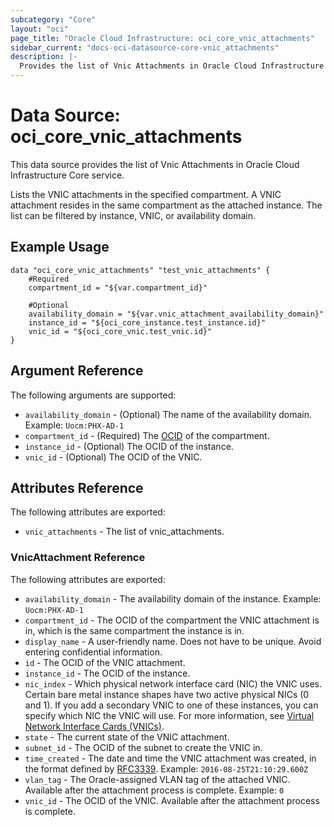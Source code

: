 ```yaml
---
subcategory: "Core"
layout: "oci"
page_title: "Oracle Cloud Infrastructure: oci_core_vnic_attachments"
sidebar_current: "docs-oci-datasource-core-vnic_attachments"
description: |-
  Provides the list of Vnic Attachments in Oracle Cloud Infrastructure Core service
---
```


# Data Source: oci_core_vnic_attachments
This data source provides the list of Vnic Attachments in Oracle Cloud Infrastructure Core service.

Lists the VNIC attachments in the specified compartment. A VNIC attachment
resides in the same compartment as the attached instance. The list can be
filtered by instance, VNIC, or availability domain.


## Example Usage

```hcl
data "oci_core_vnic_attachments" "test_vnic_attachments" {
	#Required
	compartment_id = "${var.compartment_id}"

	#Optional
	availability_domain = "${var.vnic_attachment_availability_domain}"
	instance_id = "${oci_core_instance.test_instance.id}"
	vnic_id = "${oci_core_vnic.test_vnic.id}"
}
```

## Argument Reference

The following arguments are supported:

* `availability_domain` - (Optional) The name of the availability domain.  Example: `Uocm:PHX-AD-1` 
* `compartment_id` - (Required) The [OCID](https://docs.cloud.oracle.com/iaas/Content/General/Concepts/identifiers.htm) of the compartment.
* `instance_id` - (Optional) The OCID of the instance.
* `vnic_id` - (Optional) The OCID of the VNIC.


## Attributes Reference

The following attributes are exported:

* `vnic_attachments` - The list of vnic_attachments.

### VnicAttachment Reference

The following attributes are exported:

* `availability_domain` - The availability domain of the instance.  Example: `Uocm:PHX-AD-1` 
* `compartment_id` - The OCID of the compartment the VNIC attachment is in, which is the same compartment the instance is in. 
* `display_name` - A user-friendly name. Does not have to be unique. Avoid entering confidential information. 
* `id` - The OCID of the VNIC attachment.
* `instance_id` - The OCID of the instance.
* `nic_index` - Which physical network interface card (NIC) the VNIC uses. Certain bare metal instance shapes have two active physical NICs (0 and 1). If you add a secondary VNIC to one of these instances, you can specify which NIC the VNIC will use. For more information, see [Virtual Network Interface Cards (VNICs)](https://docs.cloud.oracle.com/iaas/Content/Network/Tasks/managingVNICs.htm). 
* `state` - The current state of the VNIC attachment.
* `subnet_id` - The OCID of the subnet to create the VNIC in.
* `time_created` - The date and time the VNIC attachment was created, in the format defined by [RFC3339](https://tools.ietf.org/html/rfc3339).  Example: `2016-08-25T21:10:29.600Z` 
* `vlan_tag` - The Oracle-assigned VLAN tag of the attached VNIC. Available after the attachment process is complete.   Example: `0` 
* `vnic_id` - The OCID of the VNIC. Available after the attachment process is complete.

